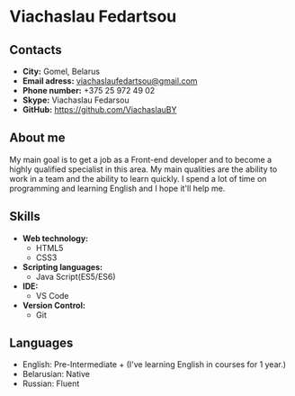 # Viachaslau Fedartsou

## Contacts

- **City:** Gomel, Belarus
- **Email adress:** viachaslaufedartsou@gmail.com
- **Phone number:** +375 25 972 49 02
- **Skype:** Viachaslau Fedarsou
- **GitHub:** https://github.com/ViachaslauBY

## About me

My main goal is to get a job as a Front-end developer and to become a highly qualified specialist in this area. My main qualities are the ability to work in a team and the ability to learn quickly. I spend a lot of time on programming and learning English and I hope it'll help me.

## Skills

- **Web technology:**
  - HTML5
  - CSS3
- **Scripting languages:**
  - Java Script(ES5/ES6)
- **IDE:**
  - VS Code
- **Version Control:**
  - Git

## Languages

- English: Pre-Intermediate + (I've learning English in courses for 1 year.)
- Belarusian: Native
- Russian: Fluent
